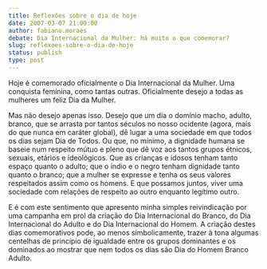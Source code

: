 ```yaml
---
title: Reflexões sobre o dia de hoje
date: 2007-03-07 21:00:00
author: fabiano.moraes
debate: Dia Internacional da Mulher: há muito o que comemorar?
slug: reflexoes-sobre-o-dia-de-hoje
status: publish 
type: post
---
```


Hoje é comemorado oficialmente o Dia Internacional da Mulher. Uma conquista feminina, como tantas outras. Oficialmente desejo a todas as mulheres um feliz Dia da Mulher.  

  

Mas não desejo apenas isso. Desejo que um dia o domínio macho, adulto, branco, que se arrasta por tantos séculos no nosso ocidente (agora, mais do que nunca em caráter global), dê lugar a uma sociedade em que todos os dias sejam Dia de Todos. Ou que, no mínimo, a dignidade humana se baseie num respeito mútuo e pleno que dê voz aos tantos grupos étnicos, sexuais, etários e ideológicos. Que as crianças e idosos tenham tanto espaço quanto o adulto; que o índio e o negro tenham dignidade tanto quanto o branco; que a mulher se expresse e tenha os seus valores respeitados assim como os homens. E que possamos juntos, viver uma sociedade com relações de respeito ao outro enquanto legítimo outro.  

  

E é com este sentimento que apresento minha simples reivindicação por uma campanha em prol da criação do Dia Internacional do Branco, do Dia Internacional do Adulto e do Dia Internacional do Homem. A criação destes dias comemorativos pode, ao menos simbolicamente, trazer à tona algumas centelhas de princípio de igualdade entre os grupos dominantes e os dominados ao mostrar que nem todos os dias são Dia do Homem Branco Adulto.
